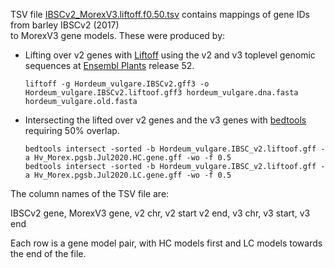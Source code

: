 
TSV file [IBSCv2_MorexV3.liftoff.f0.50.tsv](./IBSCv2_MorexV3.liftoff.f0.50.tsv) contains mappings of gene IDs from barley IBSCv2 (2017)  
to MorexV3 gene models. These were produced by:
+ Lifting over v2 genes with [Liftoff](https://github.com/agshumate/Liftoff) using the 
v2 and v3 toplevel genomic sequences at [Ensembl Plants](https://plants.ensembl.org/index.html) release 52. 

      liftoff -g Hordeum_vulgare.IBSCv2.gff3 -o Hordeum_vulgare.IBSCv2.liftoof.gff3 hordeum_vulgare.dna.fasta hordeum_vulgare.old.fasta

+ Intersecting the lifted over v2 genes and the v3 genes with [bedtools](https://bedtools.readthedocs.io) requiring 50% overlap.

      bedtools intersect -sorted -b Hordeum_vulgare.IBSC_v2.liftoof.gff -a Hv_Morex.pgsb.Jul2020.HC.gene.gff -wo -f 0.5
      bedtools intersect -sorted -b Hordeum_vulgare.IBSC_v2.liftoof.gff -a Hv_Morex.pgsb.Jul2020.LC.gene.gff -wo -f 0.5

The column names of the TSV file are:

IBSCv2 gene, MorexV3 gene, v2 chr, v2 start v2 end, v3 chr, v3 start, v3 end

Each row is a gene model pair, with HC models first and LC models towards the end of the file.
